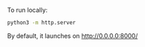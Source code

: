 To run locally:
```bash
python3 -m http.server
```

By default, it launches on http://0.0.0.0:8000/
